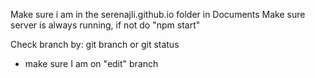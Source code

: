 
Make sure i am in the serenajli.github.io folder in Documents
Make sure server is always running, if not do "npm start"

Check branch by: git branch or git status
- make sure I am on "edit" branch